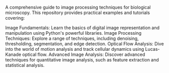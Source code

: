 A comprehensive guide to image processing techniques for biological microscopy. This repository provides practical examples and tutorials covering:

Image Fundamentals: Learn the basics of digital image representation and manipulation using Python's powerful libraries.
Image Processing Techniques: Explore a range of techniques, including denoising, thresholding, segmentation, and edge detection.
Optical Flow Analysis: Dive into the world of motion analysis and track cellular dynamics using Lucas-Kanade optical flow.
Advanced Image Analysis: Discover advanced techniques for quantitative image analysis, such as feature extraction and statistical analysis.
